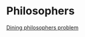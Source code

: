 # Philosophers

[Dining philosophers problem](https://en.wikipedia.org/wiki/Dining_philosophers_problem)

